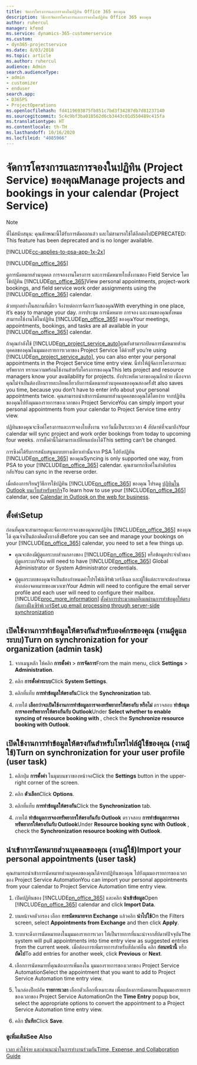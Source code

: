 ```yaml
---
title: จัดการโครงการและการจองในปฏิทิน Office 365 ของคุณ
description: วิธีการจัดการโครงการและการจองในปฏิทิน Office 365 ของคุณ
author: ruhercul
manager: kfend
ms.service: dynamics-365-customerservice
ms.custom:
- dyn365-projectservice
ms.date: 8/03/2018
ms.topic: article
ms.author: ruhercul
audience: Admin
search.audienceType:
- admin
- customizer
- enduser
search.app:
- D365PS
- ProjectOperations
ms.openlocfilehash: fd4119693875fb851c7bd3f34287db7d81237140
ms.sourcegitcommit: 5c4c9bf3ba018562d6cb3443c01d550489c415fa
ms.translationtype: HT
ms.contentlocale: th-TH
ms.lasthandoff: 10/16/2020
ms.locfileid: "4085966"
---
```

# <a name="manage-projects-and-bookings-in-your-calendar-project-service"></a><span data-ttu-id="6bfd9-103">จัดการโครงการและการจองในปฏิทิน (Project Service) ของคุณ</span><span class="sxs-lookup"><span data-stu-id="6bfd9-103">Manage projects and bookings in your calendar (Project Service)</span></span>

> [!Note]
> <span data-ttu-id="6bfd9-104">ที่ไม่สนับสนุน: คุณลักษณะนี้ได้รับการตัดออกแล้ว และไม่สามารถใช้ได้อีกต่อไป</span><span class="sxs-lookup"><span data-stu-id="6bfd9-104">DEPRECATED: This feature has been deprecated and is no longer available.</span></span>

[!INCLUDE[cc-applies-to-psa-app-1x-2x](../includes/cc-applies-to-psa-app-1x-2x.md)]

[!INCLUDE[pn_office_365](../includes/pn-office-365.md)] 

<span data-ttu-id="6bfd9-105">ดูการนัดหมายส่วนบุคคล การจองงานโครงการ และการนัดหมายใบสั่งงานของ Field Service โดยใช้ปฏิทิน [!INCLUDE[pn_office_365](../includes/pn-office-365.md)]</span><span class="sxs-lookup"><span data-stu-id="6bfd9-105">View personal appointments, project-work bookings, and field service work order assignments using the [!INCLUDE[pn_office_365](../includes/pn-office-365.md)] calendar.</span></span>  
  
 <span data-ttu-id="6bfd9-106">ด้วยทุกอย่างในสถานที่เดียว จึงง่ายต่อการจัดการวันของคุณ</span><span class="sxs-lookup"><span data-stu-id="6bfd9-106">With everything in one place, it’s easy to manage your day.</span></span> <span data-ttu-id="6bfd9-107">การประชุม การนัดหมาย การจอง และงานของคุณทั้งหมดสามารถใช้งานได้ในปฏิทิน [!INCLUDE[pn_office_365](../includes/pn-office-365.md)] ของคุณ</span><span class="sxs-lookup"><span data-stu-id="6bfd9-107">Your meetings, appointments, bookings, and tasks are all available in your [!INCLUDE[pn_office_365](../includes/pn-office-365.md)] calendar.</span></span>  
  
 <span data-ttu-id="6bfd9-108">ถ้าคุณกำลังใช้ [!INCLUDE[pn_project_service_auto](../includes/pn-project-service-auto.md)]คุณยังสามารถป้อนการนัดหมายส่วนบุคคลของคุณในมุมมองรายการเวลาของ Project Service ได้ด้วย</span><span class="sxs-lookup"><span data-stu-id="6bfd9-108">If you’re using [!INCLUDE[pn_project_service_auto](../includes/pn-project-service-auto.md)], you can also enter your personal appointments in the Project Service time entry view.</span></span> <span data-ttu-id="6bfd9-109">นี่ทำให้ผู้จัดการโครงการและทรัพยากร ทราบความพร้อมใช้งานสำหรับโครงการของคุณ</span><span class="sxs-lookup"><span data-stu-id="6bfd9-109">This lets project and resource managers know your availability for projects.</span></span> <span data-ttu-id="6bfd9-110">ยังประหยัดเวลาของคุณอีกด้วย เนื่องจากคุณไม่จำเป็นต้องป้อนรายละเอียดเกี่ยวกับการนัดหมายส่วนบุคคลของคุณสองครั้ง</span><span class="sxs-lookup"><span data-stu-id="6bfd9-110">It also saves you time, because you don’t have to enter info about your personal appointments twice.</span></span> <span data-ttu-id="6bfd9-111">คุณสามารถนำเข้าการนัดหมายส่วนบุคคลของคุณได้โดยง่าย จากปฏิทินของคุณไปยังมุมมองรายการของเวลาของ Project Service</span><span class="sxs-lookup"><span data-stu-id="6bfd9-111">You can simply import your personal appointments from your calendar to Project Service time entry view.</span></span>  
  
 <span data-ttu-id="6bfd9-112">ปฏิทินของคุณจะซิงค์โครงการและการจองใบสั่งงาน จากวันนี้เป็นระยะเวลา 4 สัปดาห์ที่จะมาถึง</span><span class="sxs-lookup"><span data-stu-id="6bfd9-112">Your calendar will sync project and work order bookings from today to upcoming four weeks.</span></span> <span data-ttu-id="6bfd9-113">การตั้งค่านี้ไม่สามารถเปลี่ยนแปลงได้</span><span class="sxs-lookup"><span data-stu-id="6bfd9-113">This setting can’t be changed.</span></span>  
  
 <span data-ttu-id="6bfd9-114">การซิงค์ได้รับการสนับสนุนแบบทางเดียวเท่านั้นจาก PSA ไปยังปฏิทิน [!INCLUDE[pn_office_365](../includes/pn-office-365.md)] ของคุณ</span><span class="sxs-lookup"><span data-stu-id="6bfd9-114">Syncing is only supported one way, from PSA to your [!INCLUDE[pn_office_365](../includes/pn-office-365.md)] calendar.</span></span> <span data-ttu-id="6bfd9-115">คุณสามารถซิงค์ในลำดับย้อนกลับ</span><span class="sxs-lookup"><span data-stu-id="6bfd9-115">You can sync in the reverse order.</span></span> 
  
 <span data-ttu-id="6bfd9-116">เมื่อต้องการเรียนรู้วิธีการใช้ปฏิทิน [!INCLUDE[pn_office_365](../includes/pn-office-365.md)] ของคุณ โปรดดู [ปฏิทินใน Outlook บนเว็บสำหรับธุรกิจ](https://support.office.com/article/Calendar-in-Outlook-on-the-web-for-business-5219c457-d1fe-4c2f-9032-1a816b88e936)</span><span class="sxs-lookup"><span data-stu-id="6bfd9-116">To learn how to use your [!INCLUDE[pn_office_365](../includes/pn-office-365.md)] calendar, see [Calendar in Outlook on the web for business](https://support.office.com/article/Calendar-in-Outlook-on-the-web-for-business-5219c457-d1fe-4c2f-9032-1a816b88e936).</span></span>  
  
## <a name="setup"></a><span data-ttu-id="6bfd9-117">ตั้งค่า</span><span class="sxs-lookup"><span data-stu-id="6bfd9-117">Setup</span></span>  
 <span data-ttu-id="6bfd9-118">ก่อนที่คุณจะสามารถดูและจัดการการจองของคุณบนปฏิทิน [!INCLUDE[pn_office_365](../includes/pn-office-365.md)] ของคุณได้ คุณจำเป็นต้องติดตั้งบางสิ่ง</span><span class="sxs-lookup"><span data-stu-id="6bfd9-118">Before you can see and manage your bookings on your [!INCLUDE[pn_office_365](../includes/pn-office-365.md)] calendar, you need to set a few things up.</span></span>  
  
- <span data-ttu-id="6bfd9-119">คุณจะต้องมีผู้ดูแลระบบส่วนกลางของ [!INCLUDE[pn_office_365](../includes/pn-office-365.md)] หรือข้อมูลประจำตัวของผู้ดูแลระบบ</span><span class="sxs-lookup"><span data-stu-id="6bfd9-119">You will need to have [!INCLUDE[pn_office_365](../includes/pn-office-365.md)] Global Administrator or System Administrator credentials.</span></span>  
  
- <span data-ttu-id="6bfd9-120">ผู้ดูแลระบบของคุณจำเป็นต้องกำหนดค่าโปรไฟล์เซิร์ฟเวอร์อีเมล และผู้ใช้แต่ละรายจะต้องกำหนดค่ากล่องจดหมายของพวกเขา</span><span class="sxs-lookup"><span data-stu-id="6bfd9-120">Your Admin will need to configure the email server profile and each user will need to configure their mailbox.</span></span> [!INCLUDE[proc_more_information](../includes/proc-more-information.md)] <span data-ttu-id="6bfd9-121">[ตั้งค่าการประมวลผลอีเมลผ่านการทำข้อมูลให้ตรงกันทางฝั่งเซิร์ฟเวอร์](https://docs.microsoft.com/dynamics365/customerengagement/on-premises/admin/set-up-server-side-synchronization-of-email-appointments-contacts-and-tasks)</span><span class="sxs-lookup"><span data-stu-id="6bfd9-121">[Set up email processing through server-side synchronization](https://docs.microsoft.com/dynamics365/customerengagement/on-premises/admin/set-up-server-side-synchronization-of-email-appointments-contacts-and-tasks)</span></span>  
  
## <a name="turn-on-synchronization-for-your-organization-admin-task"></a><span data-ttu-id="6bfd9-122">เปิดใช้งานการทำข้อมูลให้ตรงกันสำหรับองค์กรของคุณ (งานผู้ดูแลระบบ)</span><span class="sxs-lookup"><span data-stu-id="6bfd9-122">Turn on synchronization for your organization (admin task)</span></span>  
  
1.  <span data-ttu-id="6bfd9-123">จากเมนูหลัก ให้คลิก **การตั้งค่า** > **การจัดการ**</span><span class="sxs-lookup"><span data-stu-id="6bfd9-123">From the main menu, click **Settings** > **Administration**.</span></span>  
  
2.  <span data-ttu-id="6bfd9-124">คลิก **การตั้งค่าระบบ**</span><span class="sxs-lookup"><span data-stu-id="6bfd9-124">Click **System Settings**.</span></span>  
  
3.  <span data-ttu-id="6bfd9-125">คลิกที่แท็บ **การทำข้อมูลให้ตรงกัน**</span><span class="sxs-lookup"><span data-stu-id="6bfd9-125">Click the **Synchronization** tab.</span></span>  
  
4.  <span data-ttu-id="6bfd9-126">ภายใต้ **เลือกว่าจะเปิดใช้งานการทำข้อมูลการจองทรัพยากรให้ตรงกับ หรือไม่** ตรวจสอบ **ทำข้อมูลการจองทรัพยากรให้ตรงกันกับ Outlook**</span><span class="sxs-lookup"><span data-stu-id="6bfd9-126">Under **Select whether to enable syncing of resource booking with** , check the **Synchronize resource booking with Outlook**.</span></span>  
  
## <a name="turn-on-synchronization-for-your-user-profile-user-task"></a><span data-ttu-id="6bfd9-127">เปิดใช้งานการทำข้อมูลให้ตรงกันสำหรับโพรไฟล์ผู้ใช้ของคุณ (งานผู้ใช้)</span><span class="sxs-lookup"><span data-stu-id="6bfd9-127">Turn on synchronization for your user profile (user task)</span></span>  
  
1.  <span data-ttu-id="6bfd9-128">คลิกปุ่ม **การตั้งค่า** ในมุมบนขวาของหน้าจอ</span><span class="sxs-lookup"><span data-stu-id="6bfd9-128">Click the **Settings** button in the upper-right corner of the screen.</span></span>  
  
2.  <span data-ttu-id="6bfd9-129">คลิก **ตัวเลือก**</span><span class="sxs-lookup"><span data-stu-id="6bfd9-129">Click **Options**.</span></span>  
  
3.  <span data-ttu-id="6bfd9-130">คลิกที่แท็บ **การทำข้อมูลให้ตรงกัน**</span><span class="sxs-lookup"><span data-stu-id="6bfd9-130">Click the **Synchronization** tab.</span></span>  
  
4.  <span data-ttu-id="6bfd9-131">ภายใต้ **ทำข้อมูลการจองทรัพยากรให้ตรงกันกับ Outlook** ตรวจสอบ **การทำข้อมูลการจองทรัพยากรให้ตรงกันกับ Outlook**</span><span class="sxs-lookup"><span data-stu-id="6bfd9-131">Under **Resource booking sync with Outlook** , check the **Synchronization resource booking with Outlook**.</span></span>  
  
## <a name="import-your-personal-appointments-user-task"></a><span data-ttu-id="6bfd9-132">นำเข้าการนัดหมายส่วนบุคคลของคุณ (งานผู้ใช้)</span><span class="sxs-lookup"><span data-stu-id="6bfd9-132">Import your personal appointments (user task)</span></span>  
 <span data-ttu-id="6bfd9-133">คุณสามารถนำเข้าการนัดหมายส่วนบุคคลของคุณได้จากปฏิทินของคุณ ไปยังมุมมองรายการของเวลาของ Project Service Automation</span><span class="sxs-lookup"><span data-stu-id="6bfd9-133">You can import your personal appointments from your calendar to Project Service Automation time entry view.</span></span>  
  
1. <span data-ttu-id="6bfd9-134">เปิดปฏิทินของ [!INCLUDE[pn_office_365](../includes/pn-office-365.md)] และคลิก **นำเข้าข้อมูล**</span><span class="sxs-lookup"><span data-stu-id="6bfd9-134">Open [!INCLUDE[pn_office_365](../includes/pn-office-365.md)] calendar and click **Import Data**.</span></span>  
  
2. <span data-ttu-id="6bfd9-135">บนหน้าจอตัวกรอง เลือก **การนัดหมายจาก Exchange** แล้วคลิก **นำไปใช้**</span><span class="sxs-lookup"><span data-stu-id="6bfd9-135">On the Filters screen, select **Appointments from Exchange** and then click **Apply**.</span></span>  
  
3. <span data-ttu-id="6bfd9-136">ระบบจะดึงการนัดหมายลงในมุมมองรายการเวลา ให้เป็นรายการที่แนะนำจากสัปดาห์ปัจจุบัน</span><span class="sxs-lookup"><span data-stu-id="6bfd9-136">The system will pull appointments into time entry view as suggested entries from the current week.</span></span> <span data-ttu-id="6bfd9-137">เมื่อต้องการเพิ่มรายการสำหรับสัปดาห์อื่น คลิก **ก่อนหน้านี้** หรือ **ถัดไป**</span><span class="sxs-lookup"><span data-stu-id="6bfd9-137">To add entries for another week, click **Previous** or **Next**.</span></span>  
  
4. <span data-ttu-id="6bfd9-138">เลือกการนัดหมายที่คุณต้องการเพิ่มลงใน มุมมองรายการของเวลาของ Project Service Automation</span><span class="sxs-lookup"><span data-stu-id="6bfd9-138">Select the appointment that you want to add to Project Service Automation time entry view.</span></span>  
  
5. <span data-ttu-id="6bfd9-139">ในกล่องป็อปอัพ **รายการเวลา** เลือกตัวเลือกที่เหมาะสม เพื่อแปลงการนัดหมายเป็นมุมมองรายการของเวลาของ Project Service Automation</span><span class="sxs-lookup"><span data-stu-id="6bfd9-139">On the **Time Entry** popup box, select the appropriate options to convert the appointment to a Project Service Automation time entry view.</span></span>  
  
6. <span data-ttu-id="6bfd9-140">คลิก **บันทึก**</span><span class="sxs-lookup"><span data-stu-id="6bfd9-140">Click **Save**.</span></span>  
  
### <a name="see-also"></a><span data-ttu-id="6bfd9-141">ดูเพิ่มเติม</span><span class="sxs-lookup"><span data-stu-id="6bfd9-141">See Also</span></span>  
 [<span data-ttu-id="6bfd9-142">เวลา ค่าใช้จ่าย และคำแนะนำในการทำงานร่วมกัน</span><span class="sxs-lookup"><span data-stu-id="6bfd9-142">Time, Expense, and Collaboration Guide</span></span>](../psa/time-expense-collaboration-guide.md)
